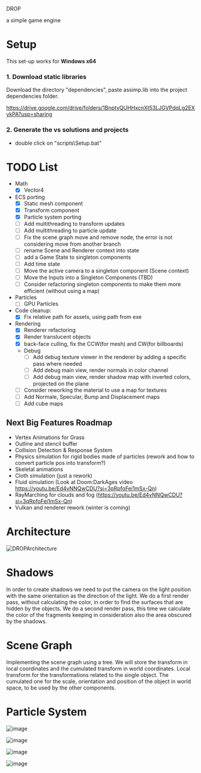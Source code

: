 DROP

a simple game engine


# Setup

This set-up works for **Windows x64**

### 1. Download static libraries

Download the directory "dependencies", paste assimp.lib into the project dependencies folder.

https://drive.google.com/drive/folders/1BnptvQUHHxcnXt53LJGVPdqLg2EXvkPA?usp=sharing

### 2. Generate the vs solutions and projects

- double click on "scripts\\Setup.bat"

# TODO List
- Math
    - [x] Vector4

- ECS porting
    - [x] Static mesh component
    - [x] Transform component
    - [x] Particle system porting
    - [ ] Add multithreading to transform updates
    - [ ] Add multithreading to particle update
    - [ ] Fix the scene graph move and remove node, the error is not considering move from another branch
    - [ ] rename Scene and Renderer context into state
    - [ ] add a Game State to singleton components
    - [ ] Add time state
    - [ ] Move the active camera to a singleton component (Scene context)
    - [ ] Move the Inputs into a Singleton Components (TBD)
    - [ ] Consider refactoring singleton components to make them more efficient (without using a map) 

- Particles
  - [ ] GPU Particles

- Code cleanup:
    - [x] Fix relative path for assets, using path from exe 

- Rendering
    - [x] Renderer refactoring
    - [x] Render translucent objects
    - [x] back-face culling, fix the CCW(for mesh) and CW(for billboards)
    - Debug
        - [ ] Add debug texture viewer in the renderer by adding a specific pass where needed
        - [ ] Add debug main view, render normals in color channel
        - [ ] Add debug main view, render shadow map with inverted colors, projected on the plane
    - [ ] Consider reworking the material to use a map for textures 
    - [ ] Add Normale, Specular, Bump and Displacement maps
    - [ ] Add cube maps

## Next Big Features Roadmap

- Vertex Animations for Grass
- Outline and stencil buffer
- Collision Detection & Response System
- Physics simulation for rigid bodies made of particles (rework and how to convert particle pos into transform?)
- Skeletal animations
- Cloth simulation (just a rework)
- Fluid simulation (Look at Doom:DarkAges video https://youtu.be/Ed4vNNQwCDU?si=3qRpfoFei1mSx-Qn)
- RayMarching for clouds and fog (https://youtu.be/Ed4vNNQwCDU?si=3qRpfoFei1mSx-Qn)
- Vulkan and renderer rework (winter is coming)

# Architecture
![DROPArchitecture](https://github.com/user-attachments/assets/8edc2ab9-edb3-4983-beb6-bf3c770f03a7)

# Shadows

In order to create shadows we need to put the camera on the light position with the same orientation as the direction of the light.
We do a first render pass, without calculating the color, in order to find the surfaces that are hidden by the objects.
We do a second render pass, this time we calculate the color of the fragments keeping in consideration also the area obscured by the shadows.

# Scene Graph

Implementing the scene graph using a tree.
We will store the transform in local coordinates and the cumulated transform in world coordinates.
Local transform for the transformations related to the single object.
The cumulated one for the scale, orientation and position of the object in world space, to be used by the other components.

# Particle System

![image](https://github.com/user-attachments/assets/ad58199a-1f34-45df-a140-754480f9fa46)

![image](https://github.com/user-attachments/assets/4793492b-4a5c-4299-8a05-2b2bc904a3ff)

![image](https://github.com/user-attachments/assets/cc46a3b7-93f5-4fb0-a87d-c1d8ca80e737)

![image](https://github.com/user-attachments/assets/4ba4b20a-ca1e-46cf-b3b4-296daccfa756)



